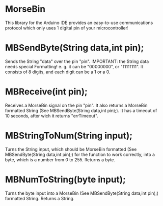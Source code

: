 # MorseBin
This library for the Arduino IDE provides an easy-to-use communications protocol which only uses 1 digital pin of your microcontroller!
# MBSendByte(String data,int pin);
  Sends the String "data" over the pin "pin". IMPORTANT: the String data needs special Formatting! e. g. it can be "00000000", or "11111111". It consists of 8 digits,    and each digit can be a 1 or a 0.
# MBReceive(int pin);
  Receives a MorseBin signal on the pin "pin". It also returns a MorseBin formatted String (See MBSendByte(String data,int pin);). It has a timeout of 10 seconds, after wich it returns "errTimeout".
# MBStringToNum(String input);
  Turns the String input, which should be MorseBin formatted (See MBSendByte(String data,int pin);) for the function to work correctly, into a byte, which is a number from 0 to 255. Returns a byte.
# MBNumToString(byte input);
  Turns the byte input into a MorseBin (See MBSendByte(String data,int pin);) formatted String. Returns a String.
